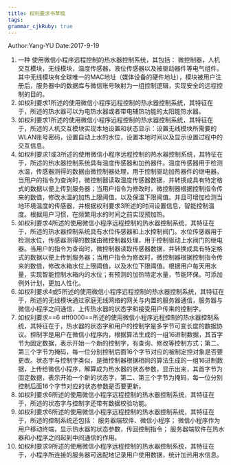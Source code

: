 ```yaml
---
title: 权利要求书草稿
tags: 
grammar_cjkRuby: true
---
```

Author:Yang-YU
Date:2017-9-19


1. 一种 使用微信小程序远程控制的热水器控制系统，其包括：
	微控制器，人机交互模块，无线模块，温度传感器，液位传感器以及被驱动器件等电气组件。其中无线模块有全球唯一的MAC地址（媒体设备的硬件地址），模块被用户注册后，服务器中的数据库与微信账号映射为一组控制逻辑，实现安全的远程控制的目的。
2. 如权利要求1所述的使用微信小程序远程控制的热水器控制系统，其特征在于，所述的热水器可以为电热水器或者带电辅热功能的太阳能热水器。
3. 如权利要求1所述的使用微信小程序远程控制的热水器控制系统，其特征在于，所述的人机交互模块实现本地设置和状态显示：设置无线模块所需要的WLAN账号密码，设置自动上水的水位，设置本地时间以及显示设置过程中的交互信息。
4. 如权利要求1或3所述的使用微信小程序远程控制的热水器控制系统，其特征在于，所述的热水器控制系统具有温度传感器和加热器件。温度传感器用于检测水温，传感器测得的数据由微控制器处理，用于控制驱动加热器件的继电器。当用户的指令为查询时，微控制器读取温度传感器数据，并转换成具有特定格式的数据以便上传到服务器；当用户指令为修改时，微控制器根据控制指令传来的数值，修改水温的加热上限阈值，以及保温下限阈值。并且可增加检测当地环境温度的传感器，并根据权利要求3所述的时间设置信息，智能控制温度。根据用户习惯，在频繁用水的时间之前实现预加热。
5. 如权利要求4所述的使用微信小程序远程控制的热水器控制系统，其特征在于，所述的热水器控制系统具有水位传感器和上水控制阀门。水位传感器用于检测水位，传感器测得的数据由微控制器处理，用于控制驱动上水阀门的继电器。当用户的指令为查询时，微控制器读取传感器数据，并转换成具有特定格式的数据以便上传到服务器；当用户指令为修改时，微控制器根据控制指令传来的数值，修改水箱水位上限阈值，以及水位下限阈值。根据用户每天用水量，实现智能控制水箱内的水位；有预测的加热特定水量，节能环保。可添加例外计划，更加人性化。
6. 如权利要求4或5所述的使用微信小程序远程控制的热水器控制系统，其特征在于，所述的无线模块通过家庭无线网络的网关与内置的服务器通信，服务器与微信小程序之间通信，上传热水器的状态字和接受用户传来的控制字。
7. 如权利要求==6 #ff0000==所述的使用微信小程序远程控制的热水器控制系统，其特征在于，热水器的状态字和用户的控制字是多字节可变长度的数据协议。控制字是用户在微信小程序内，根据算法生成的一组16进制数据，其首字节为固定数据，表示开始一个新的控制字，有查询、修改等控制方式；第二、第三个字节为掩码，每一位分别控制后面16个字节对应的被制定控对象是否要更改。状态字与控制字类似，是微控制器根据相同的算法生成的一组16进制数据，上传给微信小程序，解算成为热水器的状态参数，显示出来，其首字节为固定数据，表示开始一个新的状态字，第二、第三个字节为掩码，每一位分别控制后面16个字节对应的状态参数是否要更新。
8. 如权利要求6所述的使用微信小程序远程控制的热水器控制系统，其特征在于，所述的状态字与控制字还带有数据校验功能。
9. 如权利要求6所述的使用微信小程序远程控制的热水器控制系统，其特征在于，所述的控制系统还包括：
	服务器端软件、微信小程序；
	微信小程序作为用户移动终端，显示热水器的状态参数，传回控制指令；
	服务器端软件在热水器和小程序之间起到中间通信的作用。
10. 如权利要求9所述的使用微信小程序远程控制的热水器控制系统，其特征在于，小程序所连接的服务器可选配地记录用户使用数据，统计加热用水信息。
	
	
